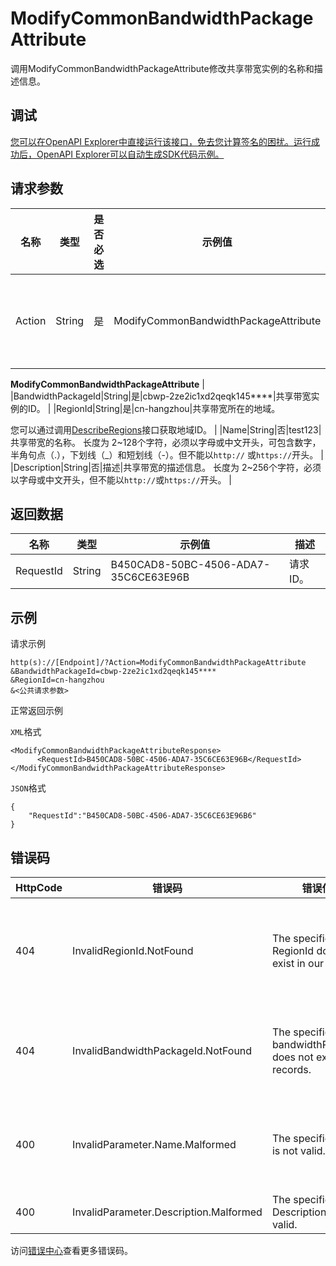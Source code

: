 # ModifyCommonBandwidthPackageAttribute

调用ModifyCommonBandwidthPackageAttribute修改共享带宽实例的名称和描述信息。

## 调试

[您可以在OpenAPI Explorer中直接运行该接口，免去您计算签名的困扰。运行成功后，OpenAPI Explorer可以自动生成SDK代码示例。](https://api.aliyun.com/#product=Vpc&api=ModifyCommonBandwidthPackageAttribute&type=RPC&version=2016-04-28)

## 请求参数

|名称|类型|是否必选|示例值|描述|
|--|--|----|---|--|
|Action|String|是|ModifyCommonBandwidthPackageAttribute|要执行的操作。 取值：

 **ModifyCommonBandwidthPackageAttribute** |
|BandwidthPackageId|String|是|cbwp-2ze2ic1xd2qeqk145\*\*\*\*|共享带宽实例的ID。 |
|RegionId|String|是|cn-hangzhou|共享带宽所在的地域。

 您可以通过调用[DescribeRegions](~~36063~~)接口获取地域ID。 |
|Name|String|否|test123|共享带宽的名称。 长度为 2~128个字符，必须以字母或中文开头，可包含数字，半角句点（.），下划线（\_）和短划线（-）。但不能以`http://` 或`https://`开头。 |
|Description|String|否|描述|共享带宽的描述信息。 长度为 2~256个字符，必须以字母或中文开头，但不能以`http://`或`https://`开头。 |

## 返回数据

|名称|类型|示例值|描述|
|--|--|---|--|
|RequestId|String|B450CAD8-50BC-4506-ADA7-35C6CE63E96B|请求ID。 |

## 示例

请求示例

```
http(s)://[Endpoint]/?Action=ModifyCommonBandwidthPackageAttribute
&BandwidthPackageId=cbwp-2ze2ic1xd2qeqk145****
&RegionId=cn-hangzhou
&<公共请求参数>
```

正常返回示例

`XML`格式

```
<ModifyCommonBandwidthPackageAttributeResponse>
      <RequestId>B450CAD8-50BC-4506-ADA7-35C6CE63E96B</RequestId>
</ModifyCommonBandwidthPackageAttributeResponse>
```

`JSON`格式

```
{
    "RequestId":"B450CAD8-50BC-4506-ADA7-35C6CE63E96B6"
}
```

## 错误码

|HttpCode|错误码|错误信息|描述|
|--------|---|----|--|
|404|InvalidRegionId.NotFound|The specified RegionId does not exist in our records.|指定的 RegionId 不存在，请您检查此产品在该地域是否可用。|
|404|InvalidBandwidthPackageId.NotFound|The specified bandwidthPackageId does not exist in our records.|该共享带宽包不存在，请您检查输入参数是否正确。|
|400|InvalidParameter.Name.Malformed|The specified Name is not valid.|该名称不合法，请您按照正确的格式书写名称。|
|400|InvalidParameter.Description.Malformed|The specified Description is not valid.|该描述不合法。|

访问[错误中心](https://error-center.aliyun.com/status/product/Vpc)查看更多错误码。

